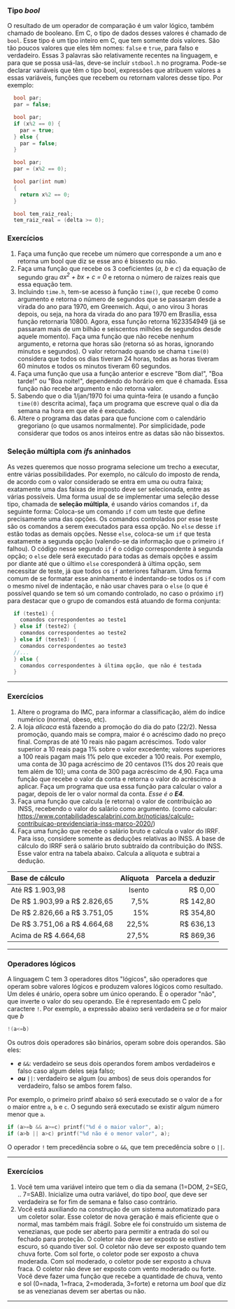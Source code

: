
### Tipo *bool*

O resultado de um operador de comparação é um valor lógico, também chamado de booleano.
Em C, o tipo de dados desses valores é chamado de `bool`.
Esse tipo é um tipo inteiro em C, que tem somente dois valores.
São tão poucos valores que eles têm nomes: `false` e `true`, para falso e verdadeiro.
Essas 3 palavras são relativamente recentes na linguagem, e para que se possa usá-las, deve-se incluir `stdbool.h` no programa.
Pode-se declarar variáveis que têm o tipo bool, expressões que atribuem valores a essas variáveis, funções que recebem ou retornam valores desse tipo.
Por exemplo:
```c
  bool par;
  par = false;
```
```c
  bool par;
  if (x%2 == 0) {
    par = true;
  } else {
    par = false;
  }
```
```c
  bool par;
  par = (x%2 == 0);
```
```c
  bool par(int num)
  {
    return x%2 == 0;
  }
```
```c
  bool tem_raiz_real;
  tem_raiz_real = (delta >= 0);
```

### Exercícios

1. Faça uma função que recebe um número que corresponde a um ano e retorna um bool que diz se esse ano é bissexto ou não.
1. Faça uma função que recebe os 3 coeficientes (*a*, *b* e *c*) da equação de segundo grau *ax<sup>2</sup> + bx + c = 0* e retorna o número de raizes reais que essa equação tem.
1. Incluindo `time.h`, tem-se acesso à função `time()`, que recebe 0 como argumento e retorna o número de segundos que se passaram desde a virada do ano para 1970, em Greenwich. Aqui, o ano virou 3 horas depois, ou seja, na hora da virada do ano para 1970 em Brasília, essa função retornaria 10800. Agora, essa função retorna 1623354949 (já se passaram mais de um bilhão e seiscentos milhões de segundos desde aquele momento). Faça uma função que não recebe nenhum argumento, e retorna que horas são (retorna só as horas, ignorando minutos e segundos).
O valor retornado quando se chama `time(0)` considera que todos os dias tiveram 24 horas, todas as horas tiveram 60 minutos e todos os minutos tiveram 60 segundos.
1. Faça uma função que usa a função anterior e escreve "Bom dia!", "Boa tarde!" ou "Boa noite!", dependendo do horário em que é chamada. Essa função não recebe argumento e não retorna valor.
1. Sabendo que o dia 1/jan/1970 foi uma quinta-feira (e usando a função `time(0)` descrita acima), faça um programa que escreve qual o dia da semana na hora em que ele é executado.
1. Altere o programa das datas para que funcione com o calendário gregoriano (o que usamos normalmente).
Por simplicidade, pode considerar que todos os anos inteiros entre as datas são não bissextos.

### Seleção múltipla com *if*s aninhados


As vezes queremos que nosso programa selecione um trecho a executar, entre várias possibilidades. Por exemplo, no cálculo do imposto de renda, de acordo com o valor considerado se entra em uma ou outra faixa; exatamente uma das faixas de imposto deve ser selecionada, entre as várias possíveis.
Uma forma usual de se implementar uma seleção desse tipo, chamada de **seleção múltipla**, é usando vários comandos `if`, da seguinte forma:
Coloca-se um comando `if` com um teste que define precisamente uma das opções. Os comandos controlados por esse teste são os comandos a serem executados para essa opção.
No `else` desse `if` estão todas as demais opções. Nesse `else`, coloca-se um `if` que testa exatamente a segunda opção (valendo-se da informação que o primeiro `if` falhou).
O código nesse segundo `if` é o código correspondente à segunda opção; o `else` dele será executado para todas as demais opções e assim por diante até que o último `else` coresponderá à última opção, sem necessitar de teste, já que todos os `if` anteriores falharam.
Uma forma comum de se formatar esse aninhamento é indentando-se todos os `if` com o mesmo nível de indentação, e não usar chaves para o `else` (o que é possível quando se tem só um comando controlado, no caso o próximo `if`) para destacar que o grupo de comandos está atuando de forma conjunta:
```c
  if (teste1) {
    comandos correspondentes ao teste1
  } else if (teste2) {
    comandos correspondentes ao teste2
  } else if (teste3) {
    comandos correspondentes ao teste3
  //...
  } else {
    comandos correspondentes à última opção, que não é testada
  }
```

* * *

### Exercícios

1. Altere o programa do IMC, para informar a classificação, além do índice numérico (normal, obeso, etc).
1. A loja *alicaca* está fazendo a promoção do dia do pato (22/2).
Nessa promoção, quando mais se compra, maior é o acréscimo dado no preço final.
Compras de até 10 reais não pagam acréscimos. Todo valor superior a 10 reais paga 1% sobre o valor excedente; valores superiores a 100 reais pagam mais 1% pelo que exceder a 100 reais. Por exemplo, uma conta de 30 paga acréscimo de 20 centavos (1% dos 20 reais que tem além de 10); uma conta de 300 paga acréscimo de 4,90.
Faça uma função que recebe o valor da conta e retorna o valor do acréscimo a aplicar. Faça um programa que usa essa função para calcular o valor a pagar, depois de ler o valor normal da conta.
*Esse é o **E4**.*
1. Faça uma função que calcula (e retorna) o valor de contribuição ao INSS, recebendo o valor do salário como argumento. (como calcular: <https://www.contabilidadescalabrini.com.br/noticias/calculo-contribuicao-previdenciaria-inss-marco-2020/>)
1. Faça uma função que recebe o salário bruto e calcula o valor do IRRF. Para isso, considere somente as deduções relativas ao INSS. A base de cálculo do IRRF será o salário bruto subtraído da contribuição do INSS. Esse valor entra na tabela abaixo. Calcula a alíquota e subtrai a dedução.

|   Base de cálculo               | Alíquota |     Parcela a deduzir
|   :---------------------------- | -------: | --------------------:
|   Até R$ 1.903,98               |   Isento |               R$ 0,00
|   De R$ 1.903,99 a R$ 2.826,65  |     7,5% |             R$ 142,80
|   De R$ 2.826,66 a R$ 3.751,05  |      15% |             R$ 354,80
|   De R$ 3.751,06 a R$ 4.664,68  |    22,5% |             R$ 636,13
|   Acima de R$ 4.664,68          |    27,5% |             R$ 869,36

* * *

### Operadores lógicos

A linguagem C tem 3 operadores ditos "lógicos", são operadores que operam sobre valores lógicos e produzem valores lógicos como resultado.
Um deles é unário, opera sobre um único operando.
É o operador "não", que inverte o valor do seu operando.
Ele é representado em C pelo caractere `!`.
Por exemplo, a expressão abaixo será verdadeira se *a* for maior que *b*
```c
!(a<=b)
```

Os outros dois operadores são binários, operam sobre dois operandos.
São eles:
- ***e*** `&&`: verdadeiro se seus dois operandos forem ambos verdadeiros e falso caso algum deles seja falso;
- ***ou*** `||`: verdadeiro se algum (ou ambos) de seus dois operandos for verdadeiro, falso se ambos forem falso.

Por exemplo, o primeiro printf abaixo só será executado se o valor de `a` for o maior entre `a`, `b` e `c`.
O segundo será executado se existir algum número menor que `a`.
```c
if (a>=b && a>=c) printf("%d é o maior valor", a);
if (a>b || a>c) printf("%d não é o menor valor", a);
```

O operador `!` tem precedência sobre o `&&`, que tem precedência sobre o `||`.

* * *

### Exercícios

1. Você tem uma variável inteiro que tem o dia da semana (1=DOM, 2=SEG, .. 7=SAB). Inicialize uma outra variável, do tipo *bool*, que deve ser verdadeira se for fim de semana e falso caso contrário.
1. Você está auxiliando na construção de um sistema automatizado para um coletor solar. 
Esse coletor de nova geração é mais eficiente que o normal, mas também mais frágil.
Sobre ele foi construído um sistema de venezianas, que pode ser aberto para permitir a entrada do sol ou fechado para proteção.
O coletor não deve ser exposto se estiver escuro, só quando tiver sol.
O coletor não deve ser exposto quando tem chuva forte.
Com sol forte, o coletor pode ser exposto a chuva moderada.
Com sol moderado, o coletor pode ser exposto a chuva fraca.
O coletor não deve ser exposto com vento moderado ou forte.
Você deve fazer uma função que recebe a quantidade de chuva, vento e sol (0=nada, 1=fraca, 2=moderada, 3=forte) e retorna um *bool* que diz se as venezianas devem ser abertas ou não.

* * *
